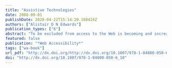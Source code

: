```yaml
---
title: "Assistive Technologies"
date: 2008-09-01
publishDate: 2020-04-22T15:14:20.168424Z
authors: ["Alistair D N Edwards"]
publication_types: ["6"]
abstract: "To be excluded from access to the Web is becoming and increasingly severe disadvantage. One potential cause of exclusion is to have a visual impairment. Technologies exist which can make the Web more accessible to such people, but those technologies depend to a large extent on the way the Web content is designed. This chapter gives an introduction to the underlying Web technology and then to the assistive technologies which have been developed to facilitate access, notably specialized non-visual browsers and screen reader/visual browser combinations. Speculation about the future suggests that technologically the picture is quite positive as access and mainstream technologies merge together. The technologies are not the whole answer though; accessible content will only be generated if and when website owners pay greater attention to the need for it."
featured: false
publication: "*Web Accessibility*"
tags: ["wa-book"]
url_pdf: "http://dx.doi.org/http://dx.doi.org/10.1007/978-1-84800-050-6_10"
doi: "http://dx.doi.org/10.1007/978-1-84800-050-6_10"
---
```


